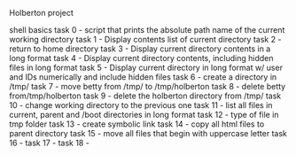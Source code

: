 Holberton project

shell basics
task 0 - script that prints the absolute path name of the current working directory
task 1 - Display contents list of current directory
task 2 - return to home directory
task 3 - Display current directory contents in a long format
task 4 - Display current directory contents, including hidden files in long format
task 5 - Display current directory in long format w/ user and IDs numerically and include hidden files
task 6 - create a directory in /tmp/
task 7 - move betty from /tmp/ to /tmp/holberton
task 8 - delete betty from/tmp/holberton
task 9 - delete the holberton directory from /tmp/
task 10 - change working directory to the previous one
task 11 - list all files in current, parent and /boot directories in long format
task 12 - type of file in tmp folder
task 13 - create symbolic link
task 14 - copy all html files to parent directory
task 15 - move all files that begin with uppercase letter
task 16 - 
task 17 - 
task 18 - 
